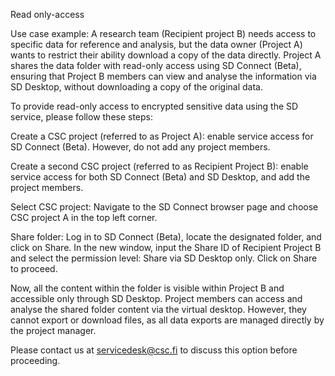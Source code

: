 Read only-access

Use case example: A research team (Recipient project B) needs access to specific data for reference and analysis, but the data owner (Project A) wants to restrict their ability download a copy of the data directly. Project A shares the data folder with read-only access using SD Connect (Beta), ensuring that Project B members can view and analyse the information via SD Desktop, without downloading a copy of the original data.

To provide read-only access to encrypted sensitive data using the SD service, please follow these steps:

Create a CSC project (referred to as Project A): enable service access for SD Connect (Beta). However, do not add any project members.

Create a second CSC project (referred to as Recipient Project B): enable service access for both SD Connect (Beta) and SD Desktop, and add the project members.

Select CSC project: Navigate to the SD Connect browser page and choose CSC project A in the top left corner.

Share folder: Log in to SD Connect (Beta), locate the designated folder, and click on Share. In the new window, input the Share ID of Recipient Project B and select the permission level: Share via SD Desktop only. Click on Share to proceed.

Now, all the content within the folder is visible within Project B and accessible only through SD Desktop. Project members can access and analyse the shared folder content via the virtual desktop. However, they cannot export or download files, as all data exports are managed directly by the project manager.

Please contact us at servicedesk@csc.fi to discuss this option before proceeding.
